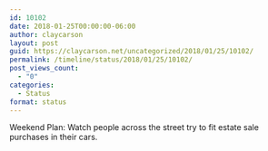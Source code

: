 ```yaml
---
id: 10102
date: 2018-01-25T00:00:00-06:00
author: claycarson
layout: post
guid: https://claycarson.net/uncategorized/2018/01/25/10102/
permalink: /timeline/status/2018/01/25/10102/
post_views_count:
  - "0"
categories:
  - Status
format: status
---
```

Weekend Plan: Watch people across the street try to fit estate sale purchases in their cars.